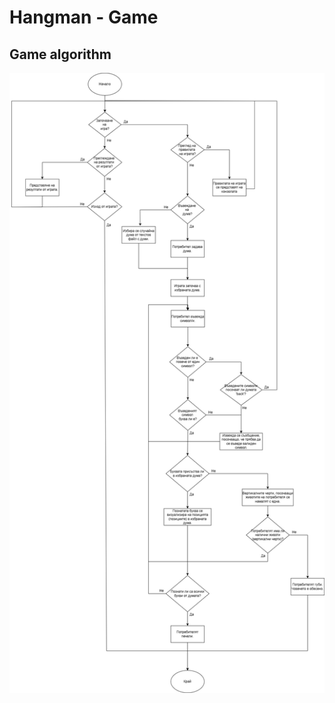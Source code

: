 # Hangman - Game

## Game algorithm

<p align="center">
    <img src="https://raw.githubusercontent.com/JivkoSp/hangman-game/master/Besenica/Besenica/Assets/besenica.drawio.png" alt="Logo" width="600">
</p>
